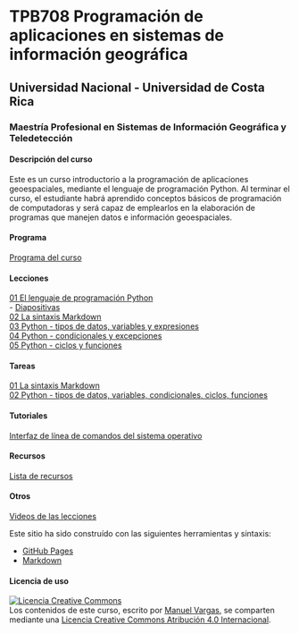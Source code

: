 # TPB708 Programación de aplicaciones en sistemas de información geográfica

## Universidad Nacional - Universidad de Costa Rica
### Maestría Profesional en Sistemas de Información Geográfica y Teledetección

#### Descripción del curso
Este es un curso introductorio a la programación de aplicaciones geoespaciales, mediante el lenguaje de programación Python. Al terminar el curso, el estudiante habrá aprendido conceptos básicos de programación de computadoras y será capaz de emplearlos en la elaboración de programas que manejen datos e información geoespaciales.

#### Programa
[Programa del curso](https://github.com/tpb708-programacionsig-2020/programa-curso/blob/master/TPB708%20-%20Programaci%C3%B3n%20de%20aplicaciones%20en%20sistemas%20de%20informaci%C3%B3n%20geogr%C3%A1fica%20-%20Programa%20del%20curso%20-%202020ii.pdf)

#### Lecciones
[01 El lenguaje de programación Python](https://tpb708-programacionsig-2020.github.io/leccion-01-python-introduccion/)  
    - [Diapositivas](https://mfvargas.github.io/pres-python-geoespacial/)    
[02 La sintaxis Markdown](https://tpb708-programacionsig-2020.github.io/leccion-02-markdown/)
\
[03 Python - tipos de datos, variables y expresiones ](https://tpb708-programacionsig-2020.github.io/leccion-03-python-tipos-variables-expresiones/)
\
[04 Python - condicionales y excepciones](https://tpb708-programacionsig-2020.github.io/leccion-04-python-condicionales-excepciones/)
\
[05 Python - ciclos y funciones](https://tpb708-programacionsig-2020.github.io/leccion-05-python-ciclos-funciones/)

#### Tareas
[01 La sintaxis Markdown](https://tpb708-programacionsig-2020.github.io/tarea-01-markdown/)
\
[02 Python - tipos de datos, variables, condicionales, ciclos, funciones](https://tpb708-programacionsig-2020.github.io/tarea-02-python-funciones/)

#### Tutoriales
[Interfaz de línea de comandos del sistema operativo](https://tpb708-programacionsig-2020.github.io/tutorial-linea-comandos-sistema-operativo/)

#### Recursos
[Lista de recursos](https://tpb708-programacionsig-2020.github.io/recursos/)

#### Otros
[Videos de las lecciones](https://www.youtube.com/playlist?list=PL1gEgLSwAJeLtDEU2JsNRnbJFJ-_phEDQ)

Este sitio ha sido construído con las siguientes herramientas y sintaxis:

- [GitHub Pages](https://pages.github.com/)
- [Markdown](https://daringfireball.net/projects/markdown/)

#### Licencia de uso
<a rel="license" href="http://creativecommons.org/licenses/by/4.0/"><img alt="Licencia Creative Commons" style="border-width:0" src="https://i.creativecommons.org/l/by/4.0/88x31.png" /></a><br /><span xmlns:dct="http://purl.org/dc/terms/" property="dct:title">Los contenidos de este curso</span>, escrito por <a xmlns:cc="http://creativecommons.org/ns#" href="https://github.com/mfvargas" property="cc:attributionName" rel="cc:attributionURL">Manuel Vargas</a>, se comparten mediante una <a rel="license" href="http://creativecommons.org/licenses/by/4.0/">Licencia Creative Commons Atribución 4.0 Internacional</a>.

